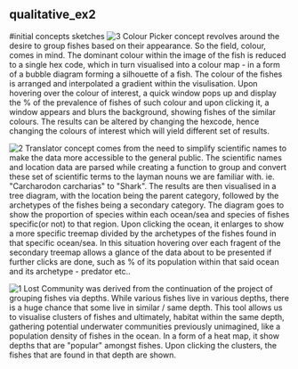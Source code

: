 ## qualitative_ex2
#initial concepts sketches
![3](https://github.com/user-attachments/assets/236d5257-dd3c-4b01-a81f-87885c4458bf)
Colour Picker concept revolves around the desire to group fishes based on their appearance. So the field, colour, comes in mind. The dominant colour within the image of the fish is reduced to a single hex code, which in turn visualised into a colour map - in a form of a bubble diagram forming a silhouette of a fish. The colour of the fishes is arranged and interpolated a gradient within the visulisation. Upon hovering over the colour of interest, a quick window pops up and display the % of the prevalence of fishes of such colour and upon clicking it, a window appears and blurs the background, showing fishes of the similar colours. The results can be altered by changing the hexcode, hence changing the colours of interest which will yield different set of results.

![2](https://github.com/user-attachments/assets/ecb8bbec-37cd-4d21-8773-e19892c5f55c)
Translator concept comes from the need to simplify scientific names to make the data more accessible to the general public. The scientific names and location data are parsed while creating a function to group and convert these set of scientific terms to the layman nouns we are familiar with. ie. "Carcharodon carcharias" to "Shark". The results are then visualised in a tree diagram, with the location being the parent category, followed by the archetypes of the fishes being a secondary category. The diagram goes to show the proportion of species within each ocean/sea and species of fishes specific(or not) to that region. Upon clicking the ocean, it enlarges to show a more specific treemap divided by the archetypes of the fishes found in that specific ocean/sea. In this situation hovering over each fragent of the secondary treemap allows a glance of the data about to be presented if further clicks are done, such as % of its population within that said ocean and its archetype - predator etc..

![1](https://github.com/user-attachments/assets/18a46d5c-5e10-4ac6-b368-f0b287412b67)
Lost Community was derived from the continuation of the project of grouping fishes via depths. While various fishes live in various depths, there is a huge chance that some live in similar / same depth. This tool allows us to visualise clusters of fishes and ultimately, habitat within the same depth, gathering potential underwater communities previously unimagined, like a population density of fishes in the ocean. In a form of a heat map, it show depths that are "popular" amongst fishes. Upon clicking the clusters, the fishes that are found in that depth are shown.
